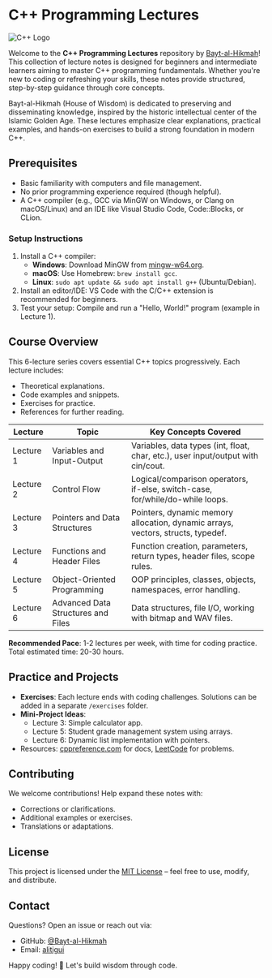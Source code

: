 # C++ Programming Lectures

![C++ Logo](https://upload.wikimedia.org/wikipedia/commons/thumb/1/18/ISO_C%2B%2B_Logo.svg/256px-ISO_C%2B%2B_Logo.svg.png)

Welcome to the **C++ Programming Lectures** repository by [Bayt-al-Hikmah](https://github.com/Bayt-al-Hikmah)! This collection of lecture notes is designed for beginners and intermediate learners aiming to master C++ programming fundamentals. Whether you're new to coding or refreshing your skills, these notes provide structured, step-by-step guidance through core concepts.

Bayt-al-Hikmah (House of Wisdom) is dedicated to preserving and disseminating knowledge, inspired by the historic intellectual center of the Islamic Golden Age. These lectures emphasize clear explanations, practical examples, and hands-on exercises to build a strong foundation in modern C++.

## Prerequisites

- Basic familiarity with computers and file management.
- No prior programming experience required (though helpful).
- A C++ compiler (e.g., GCC via MinGW on Windows, or Clang on macOS/Linux) and an IDE like Visual Studio Code, Code::Blocks, or CLion.

### Setup Instructions

1. Install a C++ compiler:
    - **Windows**: Download MinGW from [mingw-w64.org](https://www.mingw-w64.org/downloads/).
    - **macOS**: Use Homebrew: `brew install gcc`.
    - **Linux**: `sudo apt update && sudo apt install g++` (Ubuntu/Debian).
2. Install an editor/IDE: VS Code with the C/C++ extension is recommended for beginners.
3. Test your setup: Compile and run a "Hello, World!" program (example in Lecture 1).

## Course Overview

This 6-lecture series covers essential C++ topics progressively. Each lecture includes:

- Theoretical explanations.
- Code examples and snippets.
- Exercises for practice.
- References for further reading.


| Lecture   | Topic                              | Key Concepts Covered                                                             |
| --------- | ---------------------------------- | -------------------------------------------------------------------------------- |
| Lecture 1 | Variables and Input-Output         | Variables, data types (int, float, char, etc.), user input/output with cin/cout. |
| Lecture 2 | Control Flow                       | Logical/comparison operators, if-else, switch-case, for/while/do-while loops.    |
| Lecture 3 | Pointers and Data Structures       | Pointers, dynamic memory allocation, dynamic arrays, vectors, structs, typedef.  |
| Lecture 4 | Functions and Header Files         | Function creation, parameters, return types, header files, scope rules.          |
| Lecture 5 | Object-Oriented Programming        | OOP principles, classes, objects, namespaces, error handling.                    |
| Lecture 6 | Advanced Data Structures and Files | Data structures, file I/O, working with bitmap and WAV files.                    |


**Recommended Pace**: 1-2 lectures per week, with time for coding practice. Total estimated time: 20-30 hours.

## Practice and Projects

- **Exercises**: Each lecture ends with coding challenges. Solutions can be added in a separate `/exercises` folder.
- **Mini-Project Ideas**:
    - Lecture 3: Simple calculator app.
    - Lecture 5: Student grade management system using arrays.
    - Lecture 6: Dynamic list implementation with pointers.
- Resources: [cppreference.com](https://en.cppreference.com/w/) for docs, [LeetCode](https://leetcode.com/) for problems.

## Contributing

We welcome contributions! Help expand these notes with:

- Corrections or clarifications.
- Additional examples or exercises.
- Translations or adaptations.

## License

This project is licensed under the [MIT License](https://grok.com/c/LICENSE) – feel free to use, modify, and distribute.


## Contact

Questions? Open an issue or reach out via:

- GitHub: [@Bayt-al-Hikmah](https://github.com/Bayt-al-Hikmah)
- Email: [alitigui](mailto:alitighiouart2001@gmail.com) 

Happy coding! 🚀 Let's build wisdom through code.
